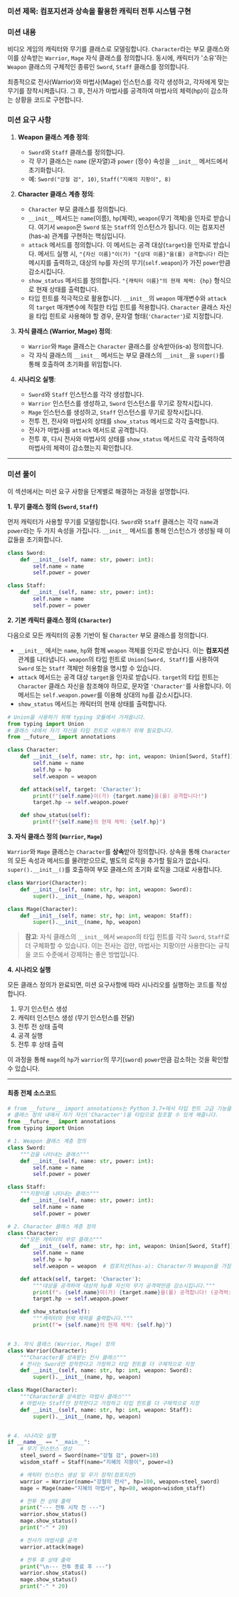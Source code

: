 ### **미션 제목**: 컴포지션과 상속을 활용한 캐릭터 전투 시스템 구현

### **미션 내용**

비디오 게임의 캐릭터와 무기를 클래스로 모델링합니다. `Character`라는 부모 클래스와 이를 상속받는 `Warrior`, `Mage` 자식 클래스를 정의합니다. 동시에, 캐릭터가 '소유'하는 `Weapon` 클래스의 구체적인 종류인 `Sword`, `Staff` 클래스를 정의합니다.

최종적으로 전사(Warrior)와 마법사(Mage) 인스턴스를 각각 생성하고, 각자에게 맞는 무기를 장착시켜줍니다. 그 후, 전사가 마법사를 공격하여 마법사의 체력(hp)이 감소하는 상황을 코드로 구현합니다.

### **미션 요구 사항**

1.  **Weapon 클래스 계층 정의**:
    *   `Sword`와 `Staff` 클래스를 정의합니다.
    *   각 무기 클래스는 `name` (문자열)과 `power` (정수) 속성을 `__init__` 메서드에서 초기화합니다.
    *   예: `Sword("강철 검", 10)`, `Staff("지혜의 지팡이", 8)`

2.  **Character 클래스 계층 정의**:
    *   `Character` 부모 클래스를 정의합니다.
    *   `__init__` 메서드는 `name`(이름), `hp`(체력), `weapon`(무기 객체)을 인자로 받습니다. 여기서 `weapon`은 `Sword` 또는 `Staff`의 인스턴스가 됩니다. 이는 컴포지션(has-a) 관계를 구현하는 핵심입니다.
    *   `attack` 메서드를 정의합니다. 이 메서드는 공격 대상(`target`)을 인자로 받습니다. 메서드 실행 시, `"{자신 이름}"이(가) "{상대 이름}"을(를) 공격합니다!` 라는 메시지를 출력하고, 대상의 `hp`를 자신의 무기(`self.weapon`)가 가진 `power`만큼 감소시킵니다.
    *   `show_status` 메서드를 정의합니다. `"{캐릭터 이름}"의 현재 체력: {hp}` 형식으로 현재 상태를 출력합니다.
    *   타입 힌트를 적극적으로 활용합니다. `__init__`의 `weapon` 매개변수와 `attack`의 `target` 매개변수에 적절한 타입 힌트를 적용합니다. `Character` 클래스 자신을 타입 힌트로 사용해야 할 경우, 문자열 형태(`'Character'`)로 지정합니다.

3.  **자식 클래스 (Warrior, Mage) 정의**:
    *   `Warrior`와 `Mage` 클래스는 `Character` 클래스를 상속받아(is-a) 정의합니다.
    *   각 자식 클래스의 `__init__` 메서드는 부모 클래스의 `__init__`을 `super()`를 통해 호출하여 초기화를 위임합니다.

4.  **시나리오 실행**:
    *   `Sword`와 `Staff` 인스턴스를 각각 생성합니다.
    *   `Warrior` 인스턴스를 생성하고, `Sword` 인스턴스를 무기로 장착시킵니다.
    *   `Mage` 인스턴스를 생성하고, `Staff` 인스턴스를 무기로 장착시킵니다.
    *   전투 전, 전사와 마법사의 상태를 `show_status` 메서드로 각각 출력합니다.
    *   전사가 마법사를 `attack` 메서드로 공격합니다.
    *   전투 후, 다시 전사와 마법사의 상태를 `show_status` 메서드로 각각 출력하여 마법사의 체력이 감소했는지 확인합니다.

---

### **미션 풀이**

이 섹션에서는 미션 요구 사항을 단계별로 해결하는 과정을 설명합니다.

**1. 무기 클래스 정의 (`Sword`, `Staff`)**

먼저 캐릭터가 사용할 무기를 모델링합니다. `Sword`와 `Staff` 클래스는 각각 `name`과 `power`라는 두 가지 속성을 가집니다. `__init__` 메서드를 통해 인스턴스가 생성될 때 이 값들을 초기화합니다.

```python
class Sword:
    def __init__(self, name: str, power: int):
        self.name = name
        self.power = power

class Staff:
    def __init__(self, name: str, power: int):
        self.name = name
        self.power = power
```

**2. 기본 캐릭터 클래스 정의 (`Character`)**

다음으로 모든 캐릭터의 공통 기반이 될 `Character` 부모 클래스를 정의합니다.

*   `__init__` 에서는 `name`, `hp`와 함께 `weapon` 객체를 인자로 받습니다. 이는 **컴포지션** 관계를 나타냅니다. `weapon`의 타입 힌트로 `Union[Sword, Staff]`를 사용하여 `Sword` 또는 `Staff` 객체만 허용함을 명시할 수 있습니다.
*   `attack` 메서드는 공격 대상 `target`을 인자로 받습니다. `target`의 타입 힌트는 `Character` 클래스 자신을 참조해야 하므로, 문자열 `'Character'`를 사용합니다. 이 메서드는 `self.weapon.power`를 이용해 상대의 `hp`를 감소시킵니다.
*   `show_status` 메서드는 캐릭터의 현재 상태를 출력합니다.

```python
# Union을 사용하기 위해 typing 모듈에서 가져옵니다.
from typing import Union
# 클래스 내에서 자기 자신을 타입 힌트로 사용하기 위해 필요합니다.
from __future__ import annotations

class Character:
    def __init__(self, name: str, hp: int, weapon: Union[Sword, Staff]):
        self.name = name
        self.hp = hp
        self.weapon = weapon

    def attack(self, target: 'Character'):
        print(f"{self.name}이(가) {target.name}을(를) 공격합니다!")
        target.hp -= self.weapon.power

    def show_status(self):
        print(f"{self.name}의 현재 체력: {self.hp}")
```

**3. 자식 클래스 정의 (`Warrior`, `Mage`)**

`Warrior`와 `Mage` 클래스는 `Character`를 **상속**받아 정의합니다. 상속을 통해 `Character`의 모든 속성과 메서드를 물려받으므로, 별도의 로직을 추가할 필요가 없습니다. `super().__init__()`를 호출하여 부모 클래스의 초기화 로직을 그대로 사용합니다.

```python
class Warrior(Character):
    def __init__(self, name: str, hp: int, weapon: Sword):
        super().__init__(name, hp, weapon)

class Mage(Character):
    def __init__(self, name: str, hp: int, weapon: Staff):
        super().__init__(name, hp, weapon)
```
> **참고**: 자식 클래스의 `__init__`에서 `weapon`의 타입 힌트를 각각 `Sword`, `Staff`로 더 구체화할 수 있습니다. 이는 전사는 검만, 마법사는 지팡이만 사용한다는 규칙을 코드 수준에서 강제하는 좋은 방법입니다.

**4. 시나리오 실행**

모든 클래스 정의가 완료되면, 미션 요구사항에 따라 시나리오를 실행하는 코드를 작성합니다.

1.  무기 인스턴스 생성
2.  캐릭터 인스턴스 생성 (무기 인스턴스를 전달)
3.  전투 전 상태 출력
4.  공격 실행
5.  전투 후 상태 출력

이 과정을 통해 `mage`의 `hp`가 `warrior`의 무기(`sword`) `power`만큼 감소하는 것을 확인할 수 있습니다.

---

#### **최종 전체 소스코드**

```python
# from __future__ import annotations는 Python 3.7+에서 타입 힌트 고급 기능을 위해 사용됩니다.
# 클래스 정의 내에서 자기 자신('Character')을 타입으로 참조할 수 있게 해줍니다.
from __future__ import annotations
from typing import Union

# 1. Weapon 클래스 계층 정의
class Sword:
    """검을 나타내는 클래스"""
    def __init__(self, name: str, power: int):
        self.name = name
        self.power = power

class Staff:
    """지팡이를 나타내는 클래스"""
    def __init__(self, name: str, power: int):
        self.name = name
        self.power = power

# 2. Character 클래스 계층 정의
class Character:
    """모든 캐릭터의 부모 클래스"""
    def __init__(self, name: str, hp: int, weapon: Union[Sword, Staff]):
        self.name = name
        self.hp = hp
        self.weapon = weapon  # 컴포지션(has-a): Character가 Weapon을 가짐

    def attack(self, target: 'Character'):
        """대상을 공격하여 대상의 hp를 자신의 무기 공격력만큼 감소시킵니다."""
        print(f"⚔️ {self.name}이(가) {target.name}을(를) 공격합니다! (공격력: {self.weapon.power})")
        target.hp -= self.weapon.power

    def show_status(self):
        """캐릭터의 현재 체력을 출력합니다."""
        print(f"❤️ {self.name}의 현재 체력: {self.hp}")


# 3. 자식 클래스 (Warrior, Mage) 정의
class Warrior(Character):
    """Character를 상속받는 전사 클래스"""
    # 전사는 Sword만 장착한다고 가정하고 타입 힌트를 더 구체적으로 지정
    def __init__(self, name: str, hp: int, weapon: Sword):
        super().__init__(name, hp, weapon)

class Mage(Character):
    """Character를 상속받는 마법사 클래스"""
    # 마법사는 Staff만 장착한다고 가정하고 타입 힌트를 더 구체적으로 지정
    def __init__(self, name: str, hp: int, weapon: Staff):
        super().__init__(name, hp, weapon)


# 4. 시나리오 실행
if __name__ == "__main__":
    # 무기 인스턴스 생성
    steel_sword = Sword(name="강철 검", power=10)
    wisdom_staff = Staff(name="지혜의 지팡이", power=8)

    # 캐릭터 인스턴스 생성 및 무기 장착(컴포지션)
    warrior = Warrior(name="강철의 전사", hp=100, weapon=steel_sword)
    mage = Mage(name="지혜의 마법사", hp=80, weapon=wisdom_staff)

    # 전투 전 상태 출력
    print("--- 전투 시작 전 ---")
    warrior.show_status()
    mage.show_status()
    print("-" * 20)

    # 전사가 마법사를 공격
    warrior.attack(mage)

    # 전투 후 상태 출력
    print("\n--- 전투 종료 후 ---")
    warrior.show_status()
    mage.show_status()
    print("-" * 20)

```